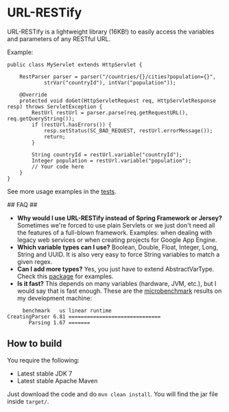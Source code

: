 # URL-RESTify #

URL-RESTify is a lightweight library (16KB!) to easily access the variables and parameters of any RESTful URL.

Example:

```
public class MyServlet extends HttpServlet {

    RestParser parser = parser("/countries/{}/cities?population={}",
            strVar("countryId"), intVar("population"));

    @Override
    protected void doGet(HttpServletRequest req, HttpServletResponse resp) throws ServletException {
        RestUrl restUrl = parser.parse(req.getRequestURL(), req.getQueryString());
        if (restUrl.hasErrors()) {
            resp.setStatus(SC_BAD_REQUEST, restUrl.errorMessage());
            return;
        }

        String countryId = restUrl.variable("countryId");
        Integer population = restUrl.variable("population");
        // Your code here
    }
}
```

See more usage examples in the [tests](https://bitbucket.org/danisola/url-restify/src/master/src/test/java/com/danisola/urlrestify/RestUrlTest.java).

## FAQ ##

* **Why would I use URL-RESTify instead of Spring Framework or Jersey?** Sometimes we're forced to use plain Servlets or we just don't need all the features of a full-blown framework. Examples: when dealing with legacy web services or when creating projects for Google App Engine.
* **Which variable types can I use?** Boolean, Double, Float, Integer, Long, String and UUID. It is also very easy to force String variables to match a given regex.
* **Can I add more types?** Yes, you just have to extend AbstractVarType. Check this [package](https://bitbucket.org/danisola/url-restify/src/master/src/main/java/com/danisola/urlrestify/types) for examples.
* **Is it fast?** This depends on many variables (hardware, JVM, etc.), but I would say that is fast enough. These are the [microbenchmark](https://bitbucket.org/danisola/url-restify/src/master/src/test/java/com/danisola/urlrestify/UrlRestifyBenchmark.java) results on my development machine:

```
     benchmark   us linear runtime
CreatingParser 6.81 ==============================
       Parsing 1.67 =======
```


## How to build ##

You require the following:

* Latest stable  JDK 7
* Latest stable Apache Maven

Just download the code and do `mvn clean install`. You will find the jar file inside `target/`.
